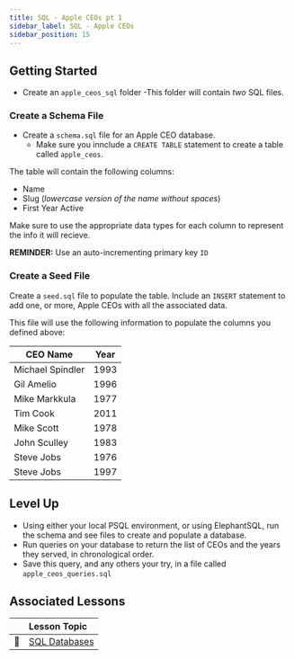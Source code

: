 ```yaml
---
title: SQL - Apple CEOs pt 1
sidebar_label: SQL - Apple CEOs
sidebar_position: 15
---
```


## Getting Started

- Create an `apple_ceos_sql` folder
-This folder will contain _two_ SQL files.

### Create a Schema File

- Create a `schema.sql` file for an Apple CEO database.
  - Make sure you innclude a `CREATE TABLE` statement to create a table called `apple_ceos`.

The table will contain the following columns:

- Name
- Slug (_lowercase version of the name without spaces_)
- First Year Active

Make sure to use the appropriate data types for each column to represent the info it will recieve.

**REMINDER:** Use an auto-incrementing primary key `ID`

### Create a Seed File

Create a `seed.sql` file to populate the table. Include an `INSERT` statement to add one, or more, Apple CEOs with all the associated data.

This file will use the following information to populate the columns you defined above:

| CEO Name         | Year |
| ---------------- | ---- |
| Michael Spindler | 1993 |
| Gil Amelio       | 1996 |
| Mike Markkula    | 1977 |
| Tim Cook         | 2011 |
| Mike Scott       | 1978 |
| John Sculley     | 1983 |
| Steve Jobs       | 1976 |
| Steve Jobs       | 1997 |

## Level Up

- Using either your local PSQL environment, or using ElephantSQL, run the schema and see files to create and populate a database.
- Run queries on your database to return the list of CEOs and the years they served, in chronological order.
- Save this query, and any others your try, in a file called `apple_ceos_queries.sql`

## Associated Lessons

|        | Lesson Topic |
|--------|:------------------------|
| :memo: | [SQL Databases](/docs/lessons/databases/sql) |
